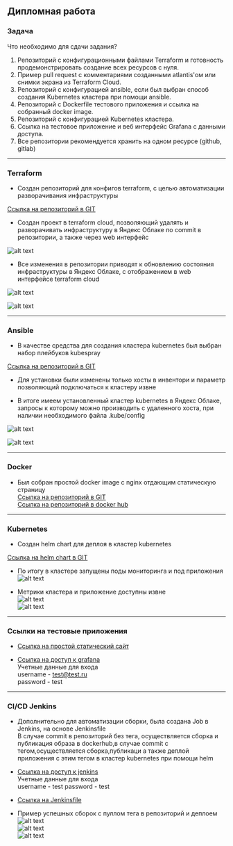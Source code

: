 ## Дипломная работа

### Задача

Что необходимо для сдачи задания?
1. Репозиторий с конфигурационными файлами Terraform и готовность продемонстрировать создание всех ресурсов с нуля.
2. Пример pull request с комментариями созданными atlantis'ом или снимки экрана из Terraform Cloud.
3. Репозиторий с конфигурацией ansible, если был выбран способ создания Kubernetes кластера при помощи ansible.
4. Репозиторий с Dockerfile тестового приложения и ссылка на собранный docker image.
5. Репозиторий с конфигурацией Kubernetes кластера.
6. Ссылка на тестовое приложение и веб интерфейс Grafana с данными доступа.
7. Все репозитории рекомендуется хранить на одном ресурсе (github, gitlab)  

---
### Terraform

* Cоздан репозиторий для конфигов terraform, с целью автоматизации разворачивания инфраструктуры

[Ссылка на репозиторий в GIT](https://github.com/skYth1an/diplom_terraform.git)  


* Cоздан проект в terraform cloud, позволяющий удалять и разворачивать инфраструктуру в Яндекс Облаке по commit в репозитории, а также через web интерфейс  

![alt text](/images/diplom_ter_1.JPG)  

* Все изменения в репозитории приводят к обновлению состояния инфраструктуры в Яндекс Облаке, с отображением в web интерфейсе terraform cloud  

![alt text](/images/diplom_ter_2.JPG)    

![alt text](/images/diplom_ter_3.JPG)   


___
### Ansible  

* В качестве средства для создания кластера kubernetes был выбран набор плейбуков kubespray  

[Ссылка на репозиторий в GIT](https://github.com/skYth1an/diplom_ansible)  

* Для установки были изменены только хосты в инвентори и параметр позволяющий подключаться к кластеру извне  

* В итоге имеем установленный кластер kubernetes в Яндекс Облаке, запросы к которому можно производить с удаленного хоста, при наличии необходимого файла .kube/config  
 
![alt text](/images/diplom_ansi_2.JPG)    

![alt text](/images/diplom_ansi_1.JPG)    


---
### Docker  

* Был собран простой docker image с nginx отдающим статическую страницу  
[Ссылка на репозиторий в GIT](https://github.com/skYth1an/diplom_app)  
[Ссылка на репозиторий в docker hub](https://hub.docker.com/r/skyth1an/myapp)    

---  
### Kubernetes  

* Создан helm chart для деплоя в кластер kubernetes  

[Ссылка на helm chart в GIT](https://github.com/skYth1an/diplom_kuber)  

* По итогу в кластере запущены поды мониторинга и под приложения  
![alt text](/images/diplom_kube_1.JPG)  

* Метрики кластера и приложение доступны извне  
![alt text](/images/diplom_kuber_1.JPG)  
![alt text](/images/diplom_kuber_2.JPG)    

---  
### Ссылки на тестовые приложения  

* [Ссылка на простой статический сайт](http://84.201.140.226:30003/)   
  

* [Ссылка на доступ к grafana](http://84.201.130.173:32000)   
Учетные данные для входа   
username - test@test.ru  
password - test  

---  
### CI/СD Jenkins  

* Дополнительно для автоматизации сборки, была создана Job в Jenkins, на основе Jenkinsfile  
В случае commit в репозиторий без тега, осуществляется сборка и публикация образа в dockerhub,в случае commit c тегом,осуществляется сборка,публикаци а также деплой приложения с этим тегом в кластер kubernetes при помощи helm  
  

* [Ссылка на доступ к jenkins](http://84.201.155.173:8080)     
Учетные данные для входа   
username - test 
password - test   
  

* [Ссылка на Jenkinsfile](https://github.com/skYth1an/diplom_app/blob/main/Jenkinsfile)  
  

* Пример успешных сборок c пуллом тега в репозиторий и деплоем
![alt text](/images/diplom_jen_1.JPG)   
![alt text](/images/diplom_jen_2.JPG)   
![alt text](/images/diplom_jen_3.JPG) 









